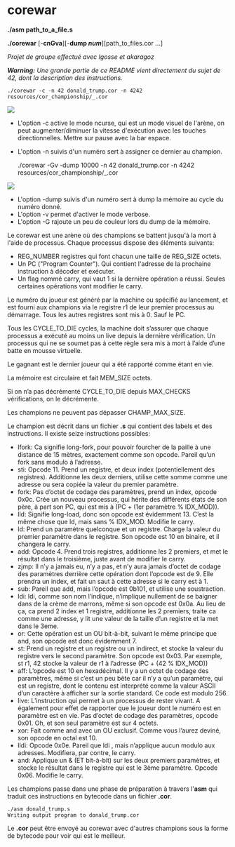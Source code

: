 # corewar

**./asm path_to_a_file.s**

**./corewar** [-**cnGva**][-__dump *num*__][path_to_files.cor ...]

*Projet de groupe effectué avec lgosse et akaragoz*

__*Warning:*__ *Une grande partie de ce README vient directement du sujet de 42, dont la description des instructions.*

	./corewar -c -n 42 donald_trump.cor -n 4242 resources/cor_championship/_.cor

![](https://github.com/dihydrro/corewar/blob/master/README/ncurse.gif)

* L'option -c active le mode ncurse, qui est un mode visuel de l'arène, on peut augmenter/diminuer la vitesse d'exécution avec les touches directionnelles. Mettre sur pause avec la bar espace.
* L'option -n suivis d'un numéro sert à assigner ce dernier au champion.

	./corewar -Gv -dump 10000 -n 42 donald_trump.cor -n 4242 resources/cor_championship/_.cor

![](https://github.com/dihydrro/corewar/blob/master/README/dump_10000.gif)

* L'option -dump suivis d'un numéro sert à dump la mémoire au cycle du numéro donné.
* L'option -v permet d'activer le mode verbose.
* L'option -G rajoute un peu de couleur lors du dump de la mémoire.

Le corewar est une arène où des champions se battent jusqu'à la mort à l'aide de processus. Chaque processus dispose des éléments suivants:

*	REG_NUMBER registres qui font chacun une taille de REG_SIZE octets.
*	Un PC ("Program Counter"). Qui contient l'adresse de la prochaine instruction à décoder et exécuter.
*	Un flag nommé carry, qui vaut 1 si la dernière opération a réussi. Seules certaines opérations vont modifier le carry.

Le numéro du joueur est généré par la machine ou spécifié au lancement, et est fourni aux champions via le registre r1 de leur premier processus au démarrage. Tous les autres registres sont mis à 0. Sauf le PC.

Tous les CYCLE_TO_DIE cycles, la machine doit s’assurer que chaque processus a exécuté au moins un live depuis la dernière vérification. Un processus qui ne se soumet pas à cette règle sera mis à mort à l’aide d’une batte en mousse virtuelle.

Le gagnant est le dernier joueur qui a été rapporté comme étant en vie.

La mémoire est circulaire et fait MEM_SIZE octets.

Si on n’a pas décrémenté CYCLE_TO_DIE depuis MAX_CHECKS vérifications, on le décrémente.

Les champions ne peuvent pas dépasser CHAMP_MAX_SIZE.

Le champion est décrit dans un fichier **.s** qui contient des labels et des instructions. Il existe seize instructions possibles:

* lfork: Ca signifie long-fork, pour pouvoir fourcher de la paille à une distance de 15 mètres, exactement comme son opcode. Pareil qu’un fork sans modulo à l’adresse.
* sti: Opcode 11. Prend un registre, et deux index (potentiellement des registres). Additionne les deux derniers, utilise cette somme comme une adresse ou sera copiée la valeur du premier paramètre.
* fork: Pas d’octet de codage des paramètres, prend un index, opcode 0x0c. Crée un nouveau processus, qui hérite des différents états de son père, à part son PC, qui est mis à (PC + (1er paramètre % IDX_MOD)).
* lld: Signifie long-load, donc son opcode est évidemment 13. C’est la même chose que ld, mais sans % IDX_MOD. Modifie le carry.
* ld: Prend un paramètre quelconque et un registre. Charge la valeur du premier paramètre dans le registre. Son opcode est 10 en binaire, et il changera le carry.
* add: Opcode 4. Prend trois registres, additionne les 2 premiers, et met le résultat dans le troisième, juste avant de modifier le carry.
* zjmp: Il n’y a jamais eu, n’y a pas, et n’y aura jamais d’octet de codage des paramètres derrière cette opération dont l’opcode est de 9. Elle prendra un index, et fait un saut à cette adresse si le carry est à 1.
* sub: Pareil que add, mais l’opcode est 0b101, et utilise une soustraction.
* ldi: ldi, comme son nom l’indique, n’implique nullement de se baigner dans de la crème de marrons, même si son opcode est 0x0a. Au lieu de ça, ca prend 2 index et 1 registre, additionne les 2 premiers, traite ca comme une adresse, y lit une valeur de la taille d’un registre et la met dans le 3eme.
* or: Cette opération est un OU bit-à-bit, suivant le même principe que and, son opcode est donc évidemment 7.
* st: Prend un registre et un registre ou un indirect, et stocke la valeur du registre vers le second paramètre. Son opcode est 0x03. Par exemple, st r1, 42 stocke la valeur de r1 à l’adresse (PC + (42 % IDX_MOD))
* aff: L’opcode est 10 en hexadécimal. Il y a un octet de codage des paramètres, même si c’est un peu bête car il n’y a qu’un paramètre, qui est un registre, dont le contenu est interprété comme la valeur ASCII d’un caractère à afficher sur la sortie standard. Ce code est modulo 256.
* live: L’instruction qui permet à un processus de rester vivant. A également pour effet de rapporter que le joueur dont le numéro est en paramètre est en vie. Pas d’octet de codage des paramètres, opcode 0x01. Oh, et son seul paramètre est sur 4 octets.
* xor: Fait comme and avec un OU exclusif. Comme vous l’aurez deviné, son opcode en octal est 10.
* lldi: Opcode 0x0e. Pareil que ldi , mais n’applique aucun modulo aux adresses. Modifiera, par contre, le carry.
* and: Applique un & (ET bit-à-bit) sur les deux premiers paramètres, et stocke le résultat dans le registre qui est le 3ème paramètre. Opcode 0x06. Modifie le carry.

Les champions passe dans une phase de préparation à travers l'**asm** qui traduit ces instructions en bytecode dans un fichier **.cor**.

	./asm donald_trump.s
	Writing output program to donald_trump.cor

Le **.cor** peut être envoyé au corewar avec d'autres champions sous la forme de bytecode pour voir qui est le meilleur.
